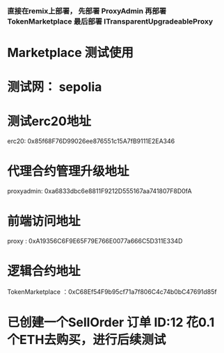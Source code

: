 ﻿###  直接在remix上部署， 先部署   ProxyAdmin   再部署  TokenMarketplace   最后部署  ITransparentUpgradeableProxy




# Marketplace    测试使用
# 测试网： sepolia


# 测试erc20地址
erc20:        0x85f68F76D99026ee876551c15A7fB9111E2EA346


# 代理合约管理升级地址
proxyadmin:    0xa6833dbc6e8811F9212D555167aa741807F8D0fA

# 前端访问地址
proxy :   0xA19356C6F9E65F79E766E0077a666C5D311E334D      


# 逻辑合约地址
TokenMarketplace ：0xC68Ef54F9b95cf71a7f806C4c74b0bC47691d85f



# 已创建一个SellOrder 订单  ID:12   花0.1个ETH去购买，进行后续测试
